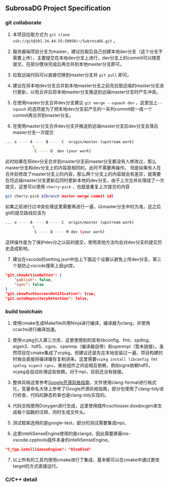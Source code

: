 ## SubrosaDG Project Specification

### git collaborate

1. 本项目拉取方式为 `git clone ssh://git@101.34.44.55:50050/~/SubrosaDG.git` 。

2. 服务器端项目分支为master，建议拉取后自己创建本地dev分支（这个分支不需要上传），主要提交在本地dev分支上进行，dev分支上的commit可以随意提交，在部分模块完成后再合并到本地master分支即可。

3. 拉取远端代码可以直接切换到master分支并 `git pull` 即可。

4. 建议在将本地dev分支合并到本地master分支之前先拉取远端的master分支进行更新，以免合并后将本地master分支推送到远端master分支时产生冲突。

5. 在使用master分支合并dev分支建议 `git merge --squash dev` ，这里加上`--squash` 的选项是为了把本地dev分支前产生的一系列commit统一成一个commit再合并到master分支。

6. 在使用master分支合并dev分支并推送到远端master分支后dev分支会落后master分支一次提交
```bash
... o ---- A ---- B ---- C  origin/master (upstream work)
            \
             C ---- D  dev (your work)
```
此时如果在将dev分支合并到master分支前master分支都没有人修改过，那么master分支和dev分支上的内容是相同的，此时不需要再操作。
但是如果有人在合并前修改了master分支上的内容，那么两个分支上的内容就会有差异，就需要在将远端master分支更新后同时更新本地的dev分支，由于上次合并处理成了一次提交，这里可以使用 `cherry-pick` ，也就是重复上次提交的内容
```bash
git cherry-pick ${branch master merge commit id}
```
如果之前进行过冲突处理这里需要再进行一遍，以master分支中的为准，这之后git的提交路线应该为
```bash
... o ---- A ---- B ---- C  origin/master (upstream work)
            \
             C ---- D ---- M dev (your work)
```
这样操作是为了保护dev分之以前的提交，使用其他方法均会对dev分支的提交历史造成影响。

7. 建议在vscode的setting.json中加上下面这个设置以避免上传dev分支，第三个是防止vscode搜索上层git库。
```json
"git.showActionButton": {
    "publish": false,
    "sync": false
}
"git.showPushSuccessNotification": true,
"git.autoRepositoryDetection": false,
```

### build toolchain

1. 使用cmake生成Makefile并用Ninja进行编译，编译器为clang，并使用ccache进行编译加速。

2. 使用vcpkg引入第三方库，这里使用到的库有libconfig、fmt、spdlog、eigen3、hdf5、cgns、openmp（编译器自带）和openmpi（暂未链接）。虽然项目在cmake集成了vcpkg，但建议还是先在本地安装过一遍，项目构建的时候会直接将编译缓存复制进来。这里需要`vcpkg install libconfig fmt spdlog eigen3 cgns`，某些组件之间会相互依赖，例如cgns依赖hdf5，vcpkg会自动处理这些依赖。对于mpi，目前还没有链接。

3. 整体风格这里参考[Google开源风格指南](https://zh-google-styleguide.readthedocs.io/en/latest/google-cpp-styleguide/contents/)，文件使用clang-format进行格式化，变量命名大体上参考了Google开源风格指南，部分也使用了clang-tidy进行检查，代码的静态检查也是clang-tidy实现的。

4. 代码文档使用Doxygen进行生成，这里使用插件cschlosser.doxdocgen来生成每个函数的注释，同时生成文件头。

5. 测试框架选用的是google-test，部分的测试需要集成mpi。

6. 这里intelliSenseEngine使用的是clangd，因此需要屏蔽ms-vscode.cpptools插件本身的intelliSenseEngine。
```json
"C_Cpp.intelliSenseEngine": "Disabled"
```

7. 以上所有的工具均使用cmake进行了集成，基本都可以在cmake中通过更改target的方式直接运行。

### C/C++ detail
